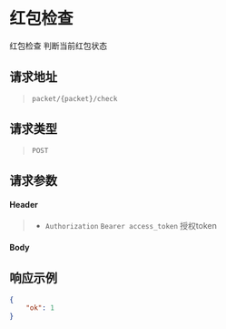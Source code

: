 # 红包检查

红包检查 判断当前红包状态

## 请求地址

> `packet/{packet}/check`

## 请求类型

> `POST`

## 请求参数

#### Header

> - `Authorization` `Bearer access_token` 授权token

#### Body



## 响应示例

```json
{
    "ok": 1
}
```